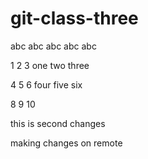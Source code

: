 # git-class-three

abc abc abc abc abc

1 2 3 one two three

4 5 6 four five six

  8 9 10 
  
this is second changes 

making changes on remote

